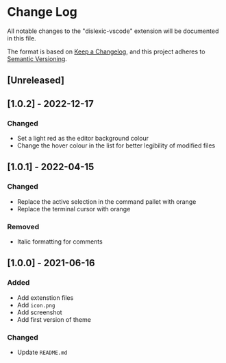 # Change Log

All notable changes to the "dislexic-vscode" extension will be documented in this file.

The format is based on [Keep a Changelog](https://keepachangelog.com/en/1.0.0/),
and this project adheres to [Semantic Versioning](https://semver.org/spec/v2.0.0.html).

## [Unreleased]

## [1.0.2] - 2022-12-17

### Changed
- Set a light red as the editor background colour
- Change the hover colour in the list for better legibility of modified files

## [1.0.1] - 2022-04-15

### Changed
- Replace the active selection in the command pallet with orange
- Replace the terminal cursor with orange

### Removed
- Italic formatting for comments

## [1.0.0] - 2021-06-16
### Added
- Add extenstion files
- Add `icon.png`
- Add screenshot
- Add first version of theme

### Changed
- Update `README.md`

